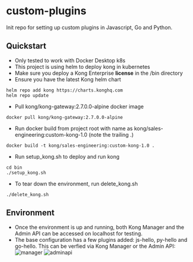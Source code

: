 # custom-plugins
Init repo for setting up custom plugins in Javascript, Go and Python.

## Quickstart
- Only tested to work with Docker Desktop k8s
- This project is using helm to deploy kong in kubernetes
- Make sure you deploy a Kong Enterprise **license** in the /bin directory
- Ensure you have the latest Kong helm chart
```
helm repo add kong https://charts.konghq.com
helm repo update
```
- Pull kong/kong-gateway:2.7.0.0-alpine docker image
```
docker pull kong/kong-gateway:2.7.0.0-alpine
```
- Run docker build from project root with name as kong/sales-engineering:custom-kong-1.0 (note the trailing .)
```
docker build -t kong/sales-engineering:custom-kong-1.0 .
```
- Run setup_kong.sh to deploy and run kong
```
cd bin
./setup_kong.sh
```
- To tear down the environment, run delete_kong.sh
```
./delete_kong.sh
```

## Environment
- Once the environment is up and running, both Kong Manager and the Admin API can be accessed on localhost for testing.
- The base configuration has a few plugins added: js-hello, py-hello and go-hello. This can be verfied via Kong Manager or the Admin API:
![manager](https://user-images.githubusercontent.com/11033758/138120791-4caf86cf-9204-40d1-a234-fa2962f106cb.png)
![adminapi](https://user-images.githubusercontent.com/11033758/138120631-c8294e8f-6498-4536-a734-02f69811691b.png)
